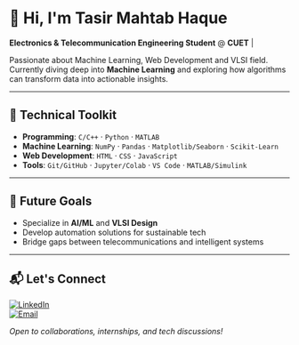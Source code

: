 # 👋 Hi, I'm Tasir Mahtab Haque  
**Electronics & Telecommunication Engineering Student** @ **CUET** |

Passionate about Machine Learning, Web Development and VLSI field. Currently diving deep into **Machine Learning** and exploring how algorithms can transform data into actionable insights.  

---

## 🔧 **Technical Toolkit**  
- **Programming**: `C/C++` · `Python` · `MATLAB`  
- **Machine Learning**: `NumPy` · `Pandas` · `Matplotlib/Seaborn` · `Scikit-Learn`  
- **Web Development**: `HTML` · `CSS` · `JavaScript`  
- **Tools**: `Git/GitHub` · `Jupyter/Colab` · `VS Code` · `MATLAB/Simulink`  

---

## 🚀 **Future Goals**  
- Specialize in **AI/ML** and **VLSI Design**  
- Develop automation solutions for sustainable tech  
- Bridge gaps between telecommunications and intelligent systems  

---

## 📬 **Let's Connect**  
[![LinkedIn](https://img.shields.io/badge/LinkedIn-Connect%20Professionally-0A66C2?style=flat&logo=linkedin)](https://www.linkedin.com/in/angkonnn)  
[![Email](https://img.shields.io/badge/Email-Reach%20Out%20Here-D14836?style=flat&logo=gmail)](mailto:mahtabhaque2587@gmail.com)  

*Open to collaborations, internships, and tech discussions!*  
